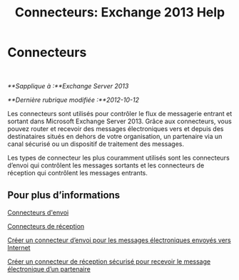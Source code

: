 ﻿---
title: 'Connecteurs: Exchange 2013 Help'
TOCTitle: Connecteurs
ms:assetid: 73559b0c-fc0e-41fd-84df-d07442137a0c
ms:mtpsurl: https://technet.microsoft.com/fr-fr/library/JJ657461(v=EXCHG.150)
ms:contentKeyID: 50478449
ms.date: 04/24/2018
mtps_version: v=EXCHG.150
ms.translationtype: HT
---

# Connecteurs

 

_**Sapplique à :**Exchange Server 2013_

_**Dernière rubrique modifiée :**2012-10-12_

Les connecteurs sont utilisés pour contrôler le flux de messagerie entrant et sortant dans Microsoft Exchange Server 2013. Grâce aux connecteurs, vous pouvez router et recevoir des messages électroniques vers et depuis des destinataires situés en dehors de votre organisation, un partenaire via un canal sécurisé ou un dispositif de traitement des messages.

Les types de connecteur les plus couramment utilisés sont les connecteurs d’envoi qui contrôlent les messages sortants et les connecteurs de réception qui contrôlent les messages entrants.

## Pour plus d’informations

[Connecteurs d'envoi](send-connectors-exchange-2013-help.md)

[Connecteurs de réception](receive-connectors-exchange-2013-help.md)

[Créer un connecteur d’envoi pour les messages électroniques envoyés vers Internet](create-a-send-connector-for-email-sent-to-the-internet-exchange-2013-help.md)

[Créer un connecteur de réception sécurisé pour recevoir le message électronique d’un partenaire](create-a-secure-receive-connector-to-receive-email-from-a-partner-exchange-2013-help.md)

